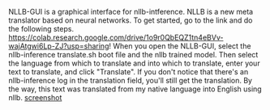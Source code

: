 NLLB-GUI is a graphical interface for nllb-intference. NLLB is a new meta translator based on neural networks.
To get started, go to the link and do the following steps.
https://colab.research.google.com/drive/1o9r0QbEQZ1tn4eBVv-wajAtgwi6Lp-ZJ?usp=sharing!
When you open the NLLB-GUI, select the nllb-inference translate.sh boot file and the nllb trained model. Then select the language from which to translate and into which to translate, enter your text to translate, and click "Translate".
If you don't notice that there's an nllb-inference log in the translation field, you'll still get the translation.
By the way, this text was translated from my native language into English using nllb.
[screenshot](https://user-images.githubusercontent.com/54442153/179457720-23689932-6927-4211-bd19-3770dd8c7f55.png)

